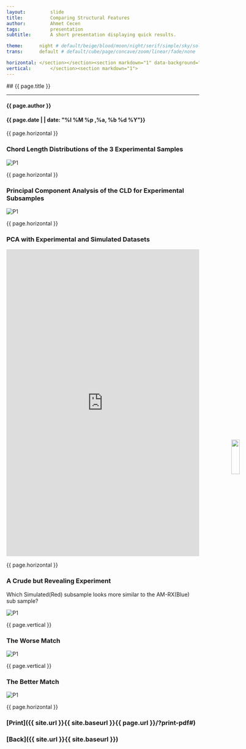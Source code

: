 ```yaml
---
layout:     	slide
title:     		Comparing Structural Features
author:     	Ahmet Cecen
tags:           presentation
subtitle:    	A short presentation displaying quick results.

theme:		night # default/beige/blood/moon/night/serif/simple/sky/solarized
trans:		default # default/cube/page/concave/zoom/linear/fade/none

horizontal:	</section></section><section markdown="1" data-background="/EAB-AM-Project/img/slidebackground.png"><section markdown="1">
vertical:		</section><section markdown="1">
---
```

<section markdown="1" data-background="/EAB-AM-Project/img/slidebackground.png"><section markdown="1">
## {{ page.title }}

<hr>

#### {{ page.author }}

#### {{ page.date | | date: "%I %M %p ,%a, %b %d %Y"}}

{{ page.horizontal }}
<!-- Start Writing Below in Markdown -->

### Chord Length Distributions of the 3 Experimental Samples

![P1](/EAB-AM-Project/img/pcapresent/Picture1.png)

{{ page.horizontal }}

### Principal Component Analysis of the CLD for Experimental Subsamples

![P1](/EAB-AM-Project/img/pcapresent/Picture2.png)

{{ page.horizontal }}

### PCA with Experimental and Simulated Datasets

<embed src="http://mined.gatech.edu/EAB-AM-Project/2016/05/11/AM-Sim-CLD-PC/" height="800px" width="100%">

<img src="/EAB-AM-Project/img/pcapresent/Picture11.png" style="position: absolute; right: 0%; z-index: 1000; top: 30%; height:15%">

{{ page.horizontal }}

### A Crude but Revealing Experiment

Which Simulated(Red) subsample looks more similar to the AM-RX(Blue) sub sample?

![P1](/EAB-AM-Project/img/pcapresent/Picture3.png)

{{ page.vertical }}

### The Worse Match

![P1](/EAB-AM-Project/img/pcapresent/Picture9.png)

{{ page.vertical }}

### The Better Match

![P1](/EAB-AM-Project/img/pcapresent/Picture8.png)


<!-- End Here -->
{{ page.horizontal }}

# [Print]({{ site.url }}{{ site.baseurl }}{{ page.url }}/?print-pdf#)

# [Back]({{ site.url }}{{ site.baseurl }})

</section></section>

